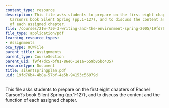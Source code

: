 ```yaml
---
content_type: resource
description: This file asks students to prepare on the first eight chapters of Rachel
  Carson?s book Silent Spring (pp.1-127), and to discuss the content and the function
  of each assigned chapter.
file: /courses/21w-730-3-writing-and-the-environment-spring-2005/19fd76b44b8a57bf4e5b94153c56979d_silentspringplan.pdf
file_type: application/pdf
learning_resource_types:
- Assignments
ocw_type: OCWFile
parent_title: Assignments
parent_type: CourseSection
parent_uid: f9f47dc5-bf81-86e6-1e1a-659b85bc4357
resourcetype: Document
title: silentspringplan.pdf
uid: 19fd76b4-4b8a-57bf-4e5b-94153c56979d
---
```

This file asks students to prepare on the first eight chapters of Rachel Carson?s book Silent Spring (pp.1-127), and to discuss the content and the function of each assigned chapter.

